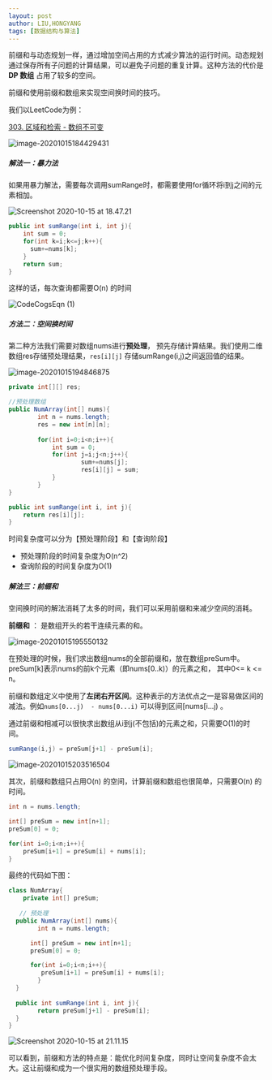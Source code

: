 ```yaml
---
layout: post
author: LIU,HONGYANG
tags: [数据结构与算法]
---
```




前缀和与动态规划一样，通过增加空间占用的方式减少算法的运行时间。动态规划通过保存所有子问题的计算结果，可以避免子问题的重复计算。这种方法的代价是 **DP 数组** 占用了较多的空间。

前缀和使用前缀和数组来实现空间换时间的技巧。



我们以LeetCode为例：

[303. 区域和检索 - 数组不可变](https://leetcode-cn.com/problems/range-sum-query-immutable/)



![image-20201015184429431](https://tva1.sinaimg.cn/large/007S8ZIlgy1gjq7jg4ibvj30re0n441m.jpg)



##### 解法一：暴力法

如果用暴力解法，需要每次调用sumRange时，都需要使用for循环将i到j之间的元素相加。



![Screenshot 2020-10-15 at 18.47.21](https://tva1.sinaimg.cn/large/007S8ZIlgy1gjq7nosn2xj31980he440.jpg)



```java
public int sumRange(int i, int j){
  	int sum = 0;
  	for(int k=i;k<=j;k++){
      sum+=nums[k];
    }
    return sum;
}
```



这样的话，每次查询都需要O(n) 的时间 



![CodeCogsEqn (1)](https://tva1.sinaimg.cn/large/007S8ZIlgy1gjq8pdg289j301200j0be.jpg)





##### 方法二：空间换时间



第二种方法我们需要对数组nums进行**预处理**， 预先存储计算结果。我们使用二维数组res存储预处理结果，`res[i][j]` 存储sumRange(i,j)之间返回值的结果。





![image-20201015194846875](https://tva1.sinaimg.cn/large/007S8ZIlgy1gjq9edxygdj30s40x8wkl.jpg)



```java
private int[][] res;

//预处理数组
public NumArray(int[] nums){
		int n = nums.length;
		res = new int[n][n];
		
		for(int i=0;i<n;i++){
			int sum = 0;
			for(int j=i;j<n;j++){
					sum+=nums[j];
					res[i][j] = sum;
			}
		}
}

public int sumRange(int i, int j){
  	return res[i][j];
}
```



时间复杂度可以分为【预处理阶段】和【查询阶段】



- 预处理阶段的时间复杂度为O(n^2)
- 查询阶段的时间复杂度为O(1)



##### 解法三：前缀和



空间换时间的解法消耗了太多的时间，我们可以采用前缀和来减少空间的消耗。

**前缀和** ： 是数组开头的若干连续元素的和。

![image-20201015195550132](https://tva1.sinaimg.cn/large/007S8ZIlgy1gjq9lp7wdsj316m0eoq84.jpg)





在预处理的时候，我们求出数组nums的全部前缀和，放在数组preSum中。preSum[k]表示nums的前k个元素（即nums[0..k)）的元素之和， 其中0<= k <= n。



前缀和数组定义中使用了**左闭右开区间**。这种表示的方法优点之一是容易做区间的减法。例如`nums[0...j)  - nums[0...i)` 可以得到区间[nums[i...j) 。



通过前缀和相减可以很快求出数组从i到j(不包括)的元素之和，只需要O(1)的时间。

 ```java
sumRange(i,j) = preSum[j+1] - preSum[i];
 ```



![image-20201015203516504](https://tva1.sinaimg.cn/large/007S8ZIlgy1gjqaqqe6lzj318g0s2wp1.jpg)

其次，前缀和数组只占用O(n) 的空间，计算前缀和数组也很简单，只需要O(n) 的时间。

```java
int n = nums.length;

int[] preSum = new int[n+1];
preSum[0] = 0;

for(int i=0;i<n;i++){
	preSum[i+1] = preSum[i] + nums[i];
}
```

最终的代码如下图：



```java
class NumArray{
  	private int[] preSum;
    
   // 预处理
  public NumArray(int[] nums){
    	int n = nums.length;

      int[] preSum = new int[n+1];
      preSum[0] = 0;

      for(int i=0;i<n;i++){
     	 preSum[i+1] = preSum[i] + nums[i];
    	}
  }
  
  public int sumRange(int i, int j){
    	return preSum[j+1] - preSum[i];
  }
}
```



![Screenshot 2020-10-15 at 21.11.15](https://tva1.sinaimg.cn/large/007S8ZIlgy1gjqc4in8kmj31500eggsc.jpg)



可以看到，前缀和方法的特点是：能优化时间复杂度，同时让空间复杂度不会太大。这让前缀和成为一个很实用的数组预处理手段。